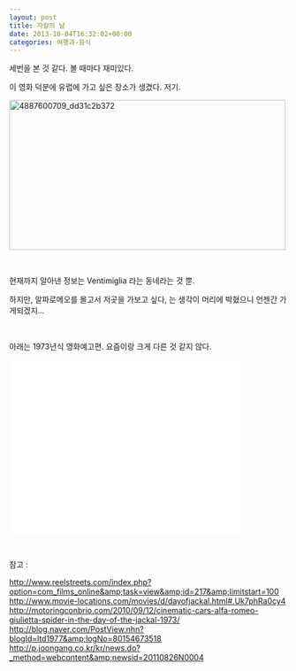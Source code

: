 ```yaml
---
layout: post
title: 자칼의 날
date: 2013-10-04T16:32:02+00:00
categories: 여행과-음식
---
```

세번을 본 것 같다. 볼 때마다 재미있다.

이 영화 덕분에 유럽에 가고 싶은 장소가 생겼다. 저기.

<a href="http://jinto.pe.kr/wp-content/uploads/2013/10/4887600709_dd31c2b372.jpg"><img alt="4887600709_dd31c2b372" src="http://jinto.pe.kr/wp-content/uploads/2013/10/4887600709_dd31c2b372.jpg" width="500" height="271" /></a>

&nbsp;

현재까지 알아낸 정보는 Ventimiglia 라는 동네라는 것 뿐.

하지만, 알파로메오를 몰고서 저곳을 가보고 싶다, 는 생각이 머리에 박혔으니 언젠간 가게되겠지...

&nbsp;

아래는 1973년식 영화예고편. 요즘이랑 크게 다른 것 같지 않다.

<iframe src="//www.youtube.com/embed/lQdYPtm2u2k" height="315" width="420" allowfullscreen="" frameborder="0"></iframe>

&nbsp;

참고 :

http://www.reelstreets.com/index.php?option=com_films_online&amp;task=view&amp;id=217&amp;limitstart=100
http://www.movie-locations.com/movies/d/dayofjackal.html#.Uk7phRa0cy4
http://motoringconbrio.com/2010/09/12/cinematic-cars-alfa-romeo-giulietta-spider-in-the-day-of-the-jackal-1973/
http://blog.naver.com/PostView.nhn?blogId=ltd1977&amp;logNo=80154673518
http://p.joongang.co.kr/kr/news.do?_method=webcontent&amp;newsid=20110826N0004
